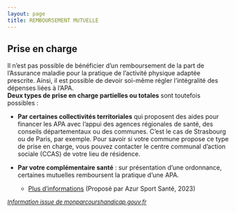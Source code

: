 ```yaml
---
layout: page
title: REMBOURSEMENT MUTUELLE
---
```


## Prise en charge  

Il n’est pas possible de bénéficier d’un remboursement de la part de l’Assurance maladie pour la pratique de l’activité physique adaptée prescrite. Ainsi, il est possible de devoir soi-même régler l’intégralité des dépenses liées à l’APA.  
**Deux types de prise en charge partielles ou totales** sont toutefois possibles :

- **Par certaines collectivités territoriales** qui proposent des aides pour financer les APA avec l’appui des agences régionales de santé, des conseils départementaux ou des communes. C’est le cas de Strasbourg ou de Paris, par exemple. Pour savoir si votre commune propose ce type de prise en charge, vous pouvez contacter le centre communal d’action sociale (CCAS) de votre lieu de résidence.

- **Par votre complémentaire santé** : sur présentation d’une ordonnance, certaines mutuelles remboursent la pratique d’une APA.
  - <a href="/assets/pdf/Mutuelle.pdf" target="_blank">Plus d’informations</a> (Proposé par Azur Sport Santé, 2023) 
  
<span style="font-size: small; text-decoration: underline"><i>Information issue de monparcourshandicap.gouv.fr</i></span>
